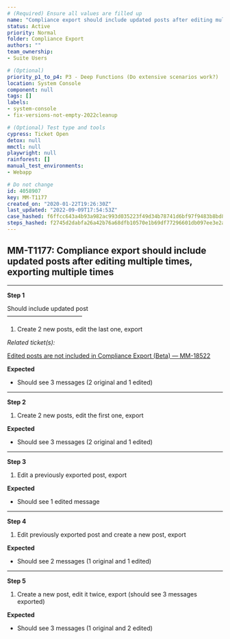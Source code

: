 ```yaml
---
# (Required) Ensure all values are filled up
name: "Compliance export should include updated posts after editing multiple times, exporting multiple times"
status: Active
priority: Normal
folder: Compliance Export
authors: ""
team_ownership: 
- Suite Users

# (Optional)
priority_p1_to_p4: P3 - Deep Functions (Do extensive scenarios work?)
location: System Console
component: null
tags: []
labels: 
- system-console
- fix-versions-not-empty-2022cleanup

# (Optional) Test type and tools
cypress: Ticket Open
detox: null
mmctl: null
playwright: null
rainforest: []
manual_test_environments: 
- Webapp

# Do not change
id: 4058907
key: MM-T1177
created_on: "2020-01-22T19:26:30Z"
last_updated: "2022-09-09T17:54:53Z"
case_hashed: f6ffcc643a4b93a982ac993d035223f49d34b78741d6bf97f9483b8bd863b5210ed9c01c2a3912d8d23c5b2ecf2ae98c
steps_hashed: f2745d2dabfa26a42b76a68dfb10570e1b69df77296601db097ee3e2a2b85bb7f1722849c03b02843cf69eb1b35fc4f6
---
```


<!-- (Auto-generated) Based on frontmatter's "key" and "name" -->

## MM-T1177: Compliance export should include updated posts after editing multiple times, exporting multiple times

---

**Step 1**

Should include updated post\
–––––––––––––––––––––––––

1. Create 2 new posts, edit the last one, export

_Related ticket(s):_

[Edited posts are not included in Compliance Export (Beta) — MM-18522](https://mattermost.atlassian.net/browse/MM-18522)​​​​

**Expected**

- Should see 3 messages (2 original and 1 edited)

---

**Step 2**

1. Create 2 new posts, edit the first one, export

**Expected**

- Should see 3 messages (2 original and 1 edited)

---

**Step 3**

1. Edit a previously exported post, export

**Expected**

- Should see 1 edited message

---

**Step 4**

1. Edit previously exported post and create a new post, export

**Expected**

- Should see 2 messages (1 original and 1 edited)

---

**Step 5**

1. Create a new post, edit it twice, export (should see 3 messages exported)

**Expected**

- Should see 3 messages (1 original and 2 edited)
